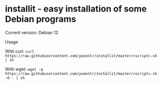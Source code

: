 # installit - easy installation of some Debian programs

Current version: Debian 12

Usage

With curl: `curl https://raw.githubusercontent.com/yoannlr/installit/master/<script>.sh | sh`

With wget: `wget -q https://raw.githubusercontent.com/yoannlr/installit/master/<script>.sh -O - | sh`
